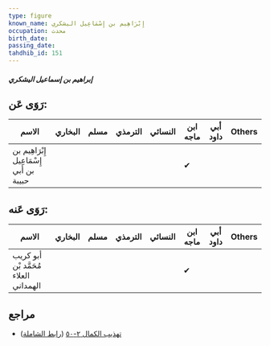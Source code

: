 ```yaml
---
type: figure
known_name: إِبْرَاهِيم بن إِسْمَاعِيل اليشكري
occupation: محدث
birth_date:
passing_date:
tahdhib_id: 151
---
```

##### إبراهيم بن إسماعيل اليشكري

## رَوَى عَن:
| الاسم                                    | البخاري | مسلم | الترمذي | النسائي | ابن ماجه | أبي داود | Others |
| ---------------------------------------- | ------- | ---- | ------- | ------- | -------- | -------- | ------ |
| إِبْرَاهِيم بن إِسْمَاعِيل بن أَبي حبيبة |         |      |         |         | ✔        |          |        |
## رَوَى عَنه:
| الاسم                                 | البخاري | مسلم | الترمذي | النسائي | ابن ماجه | أبي داود | Others |
| ------------------------------------- | ------- | ---- | ------- | ------- | -------- | -------- | ------ |
| أبو كريب مُحَمَّد بْن العلاء الهمداني |         |      |         |         | ✔        |          |        |
## مراجع
- [تهذيب الكمال ٢-٥٠](obsidian://open?vault=Tahdhib-al-Kamal&file=Figures/١٥١-إبراهيم%20بن%20إسماعيل%20اليشكري) ([رابط الشاملة](https://shamela.ws/book/3722/531))
